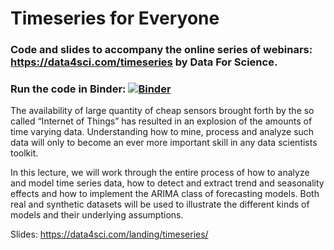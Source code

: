 

# Timeseries for Everyone

### Code and slides to accompany the online series of webinars: https://data4sci.com/timeseries by Data For Science.

### Run the code in Binder: [![Binder](https://mybinder.org/badge_logo.svg)](https://mybinder.org/v2/gh/DataForScience/Timeseries/master)

The availability of large quantity of cheap sensors brought forth by the so called “Internet of Things” has resulted in an explosion of the amounts of time varying data. Understanding how to mine, process and analyze such data will only to become an ever more important skill in any data scientists toolkit. 

 In this lecture, we will work through the entire process of how to analyze and model time series data, how to detect and extract trend and seasonality effects and how to implement the ARIMA class of forecasting models. Both real and synthetic datasets will be used to illustrate the different kinds of models and their underlying assumptions.

Slides: https://data4sci.com/landing/timeseries/
